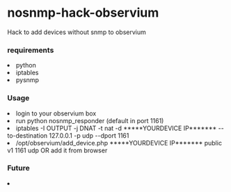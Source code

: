 # nosnmp-hack-observium

Hack to add devices without snmp to observium

<h3>requirements </h3>
  
<li>  python
<li>  iptables
<li>  pysnmp

<h3>Usage</h3>
<li>login to your observium box<br>
<li>run python nosnmp_responder (default in port 1161)<br>
<li>iptables -I OUTPUT -j DNAT -t nat -d *****YOURDEVICE IP******* --to-destination 127.0.0.1 -p udp --dport 1161<br>
<li>/opt/observium/add_device.php *****YOURDEVICE IP******* public v1 1161 udp   OR add it from browser <br>  

<h3>Future</h3>
<li>



  

